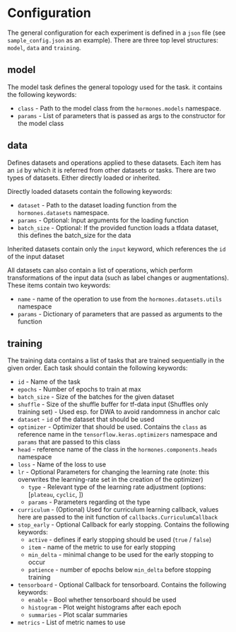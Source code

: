 # Configuration

The general configuration for each experiment is defined in a `json` file (see `sample_config.json` as an example).
There are three top level structures: `model`, `data` and `training`.

## model

The model task defines the general topology used for the task. it contains the following keywords:

* `class` - Path to the model class from the `hormones.models` namespace.
* `params` - List of parameters that is passed as args to the constructor for the model class

## data

Defines datasets and operations applied to these datasets. Each item has an `id` by which it is referred from other datasets or tasks.
There are two types of datasets. Either directly loaded or inherited.

Directly loaded datasets contain the following keywords:

* `dataset` - Path to the dataset loading function from the `hormones.datasets` namespace.
* `params` - Optional: Input arguments for the loading function
* `batch_size` - Optional: If the provided function loads a tfdata dataset, this defines the batch_size for the data

Inherited datasets contain only the `input` keyword, which references the `id` of the input dataset

All datasets can also contain a list of operations, which perform transformations of the input data (such as label changes or augmentations).
These items contain two keywords:

* `name` - name of the operation to use from the `hormones.datasets.utils` namespace
* `params` - Dictionary of parameters that are passed as arguments to the function

## training

The training data contains a list of tasks that are trained sequentially in the given order.
Each task should contain the following keywords:

* `id` - Name of the task
* `epochs` - Number of epochs to train at max
* `batch_size` - Size of the batches for the given dataset
* `shuffle` - Size of the shuffle buffer for tf-data input (Shuffles only training set) - Used esp. for DWA to avoid randomness in anchor calc
* `dataset` - `id` of the dataset that should be used
* `optimizer` - Optimizer that should be used. Contains the `class` as reference name in the `tensorflow.keras.optimizers` namespace and `params` that are passed to this class
* `head` - reference name of the class in the `hormones.components.heads` namespace
* `loss` - Name of the loss to use
* `lr` - Optional Parameters for changing the learning rate (note: this overwrites the learning-rate set in the creation of the optimizer)
    * `type` - Relevant type of the learning rate adjustment (options: [`plateau`, `cyclic`, ])
    * `params` - Parameters regarding ot the type
* `curriculum` - (Optional) Used for curriculum learning callback, values here are passed to the init function of `callbacks.CurriculumCallback`
* `stop_early` - Optional Callback for early stopping. Contains the following keywords:
    * `active` - defines if early stopping should be used (`true` / `false`)
    * `item` - name of the metric to use for early stopping
    * `min_delta` - minimal change to be used for the early stopping to occur
    * `patience` - number of epochs below `min_delta` before stopping training
* `tensorboard` - Optional Callback for tensorboard. Contains the following keywords:
    * `enable` - Bool whether tensorboard should be used
    * `histogram` - Plot weight histograms after each epoch
    * `summaries` - Plot scalar summaries
* `metrics` - List of metric names to use